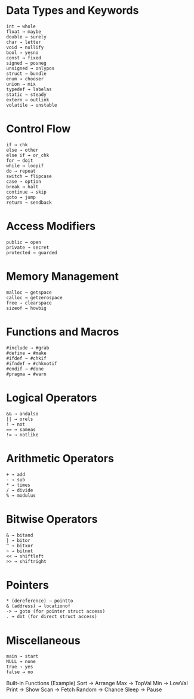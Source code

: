 # Data Types and Keywords
    int → whole
    float → maybe
    double → surely
    char → letter
    void → nullify
    bool → yesno
    const → fixed
    signed → posneg
    unsigned → onlypos
    struct → bundle
    enum → chooser
    union → mix
    typedef → labelas
    static → steady
    extern → outlink
    volatile → unstable
# Control Flow
    if → chk
    else → other
    else if → or_chk
    for → doit
    while → loopif
    do → repeat
    switch → flipcase
    case → option
    break → halt
    continue → skip
    goto → jump
    return → sendback
# Access Modifiers
    public → open
    private → secret
    protected → guarded
# Memory Management
    malloc → getspace
    calloc → getzerospace
    free → clearspace
    sizeof → howbig
# Functions and Macros
    #include → #grab
    #define → #make
    #ifdef → #chkif
    #ifndef → #chknotif
    #endif → #done
    #pragma → #warn
# Logical Operators
    && → andalso
    || → orels
    ! → not
    == → sameas
    != → notlike
# Arithmetic Operators
    + → add
    - → sub
    * → times
    / → divide
    % → modulus
# Bitwise Operators
    & → bitand
    | → bitor
    ^ → bitxor
    ~ → bitnot
    << → shiftleft
    >> → shiftright
# Pointers
    * (dereference) → pointto
    & (address) → locationof
    -> → goto (for pointer struct access)
    . → dot (for direct struct access)
# Miscellaneous
    main → start
    NULL → none
    true → yes
    false → no
Built-in Functions (Example)
    Sort → Arrange
    Max → TopVal
    Min → LowVal
    Print → Show
    Scan → Fetch
    Random → Chance
    Sleep → Pause